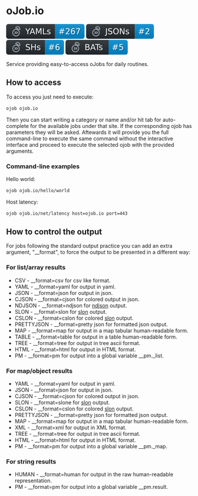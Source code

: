 # oJob.io

![YAMLs](.github/yamls.svg)
![JSONs](.github/jsons.svg)
![SHs](.github/shs.svg)
![BATs](.github/bats.svg)

Service providing easy-to-access oJobs for daily routines.

## How to access

To access you just need to execute: 

````bash
ojob ojob.io
````

Then you can start writing a category or name and/or hit tab for auto-complete for the available jobs under that site.
If the corresponding ojob has parameters they will be asked. Aftewards it will provide you the full command-line to execute the same command without the interactive interface and proceed to execute the selected ojob with the provided arguments.

### Command-line examples

Hello world:
````bash
ojob ojob.io/hello/world
````

Host latency:
````bash
ojob ojob.io/net/latency host=ojob.io port=443
````

## How to control the output

For jobs following the standard output practice you can add an extra argument, "\_\_format", to force the output to be presented in a different way:

### For list/array results

  * CSV        - \_\_format=csv for csv like format.
  * YAML       - \_\_format=yaml for output in yaml.
  * JSON       - \_\_format=json for output in json.
  * CJSON      - \_\_format=cjson for colored output in json.
  * NDJSON     - \_\_format=ndjson for [ndjson](http://ndjson.org) output.
  * SLON       - \_\_format=slon for [slon](https://github.com/nmaguiar/slon) output.
  * CSLON      - \_\_format=cslon for colored [slon](https://github.com/nmaguiar/slon) output.
  * PRETTYJSON - \_\_format=pretty json for formatted json output.
  * MAP        - \_\_format=map for output in a map tabular human-readable form.
  * TABLE      - \_\_format=table for output in a table human-readable form.
  * TREE       - \_\_format=tree for output in tree ascii format.
  * HTML       - \_\_format=html for output in HTML format.
  * PM         - \_\_format=pm for output into a global variable __pm._list. 

### For map/object results
 
  * YAML       - \_\_format=yaml for output in yaml.
  * JSON       - \_\_format=json for output in json.
  * CJSON      - \_\_format=cjson for colored output in json.
  * SLON       - \_\_format=slone for [slon](https://github.com/nmaguiar/slon) output.
  * CSLON      - \_\_format=cslon for colored [slon](https://github.com/nmaguiar/slon) output.
  * PRETTYJSON - \_\_format=pretty json for formatted json output.
  * MAP        - \_\_format=map for output in a map tabular human-readable form.
  * XML        - \_\_format=xml for output in XML format.
  * TREE       - \_\_format=tree for output in tree ascii format.
  * HTML       - \_\_format=html for output in HTML format.
  * PM         - \_\_format=pm for output into a global variable __pm._map. 

### For string results

  * HUMAN - \_\_format=human for output in the raw human-readable representation.
  * PM    - \_\_format=pm for output into a global variable __pm.result.

 
